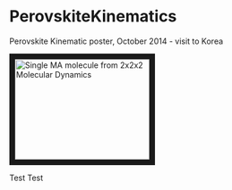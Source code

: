 PerovskiteKinematics
====================

Perovskite Kinematic poster, October 2014 - visit to Korea

<a href="http://www.youtube.com/watch?feature=player_embedded&v=Rr2DDiYUoNA" target="_blank"><img src="http://img.youtube.com/vi/Rr2DDiYUoNA/0.jpg" 
alt="Single MA molecule from 2x2x2 Molecular Dynamics" width="240" height="180" border="10" /></a>


Test Test
